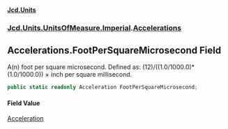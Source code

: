 #### [Jcd.Units](index.md 'index')
### [Jcd.Units.UnitsOfMeasure.Imperial](Jcd.Units.UnitsOfMeasure.Imperial.md 'Jcd.Units.UnitsOfMeasure.Imperial').[Accelerations](Accelerations.md 'Jcd.Units.UnitsOfMeasure.Imperial.Accelerations')

## Accelerations.FootPerSquareMicrosecond Field

A(n) foot per square microsecond. Defined as: (12)/((1.0/1000.0)*(1.0/1000.0)) × inch per square millisecond.

```csharp
public static readonly Acceleration FootPerSquareMicrosecond;
```

#### Field Value
[Acceleration](Acceleration.md 'Jcd.Units.UnitTypes.Acceleration')